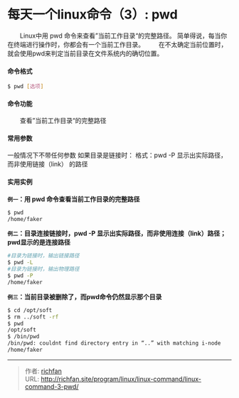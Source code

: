 # 每天一个linux命令（3）: pwd

　　Linux中用 pwd 命令来查看”当前工作目录“的完整路径。 简单得说，每当你在终端进行操作时，你都会有一个当前工作目录。
　　在不太确定当前位置时，就会使用pwd来判定当前目录在文件系统内的确切位置。
<!--more -->
#### 命令格式
```bash
$ pwd [选项]
```
#### 命令功能
　　查看”当前工作目录“的完整路径
#### 常用参数
一般情况下不带任何参数
如果目录是链接时：
格式：pwd -P 显示出实际路径，而非使用链接（link） 的路径
#### 实用实例
**`例一`：用 pwd 命令查看当前工作目录的完整路径**
```bash
$ pwd
/home/faker
```
**`例二`：目录连接链接时，pwd -P  显示出实际路径，而非使用连接（link）路径；pwd显示的是连接路径**
```bash
#目录为链接时，输出链接路径
$ pwd -L
#目录为链接时，输出物理路径
$ pwd -P
/home/faker
```
**`例三`：当前目录被删除了，而pwd命令仍然显示那个目录**
```bash
$ cd /opt/soft
$ rm ../soft -rf
$ pwd
/opt/soft
$ /bin/pwd
/bin/pwd: couldnt find directory entry in “..” with matching i-node
/home/faker
```


---

> 作者: [richfan](https://richfan.site/)  
> URL: http://richfan.site/program/linux/linux-command/linux-command-3-pwd/  


